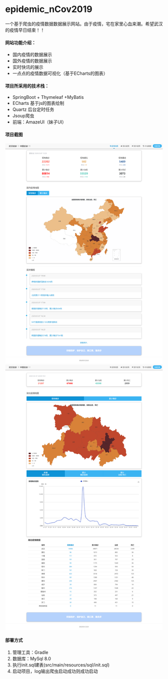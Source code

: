 # epidemic_nCov2019
一个基于爬虫的疫情数据数据展示网站。由于疫情，宅在家里心血来潮。希望武汉的疫情早日结束！！
#### 网站功能介绍：
* 国内疫情的数据展示
* 国外疫情的数据展示
* 实时快讯的展示
* 一点点的疫情数据可视化（基于ECharts的图表）
#### 项目所采用的技术栈：
* SpringBoot + Thymeleaf +MyBatis
* ECharts 基于js的图表绘制
* Quartz 后台定时任务
* Jsoup爬虫
* 前端：AmazeUI（妹子UI）
#### 项目截图
![avatar](src/main/resources/static/img/screenShot/localhost_8080_index.png)
![avatar](src/main/resources/static/img/screenShot/localhost_8080_province_420000.png)
#### 部署方式
1. 管理工具：Gradle
2. 数据库：MySql 8.0
3. 执行init.sql建表(src/main/resources/sql/init.sql)
4. 启动项目，log输出爬虫启动成功则成功启动

